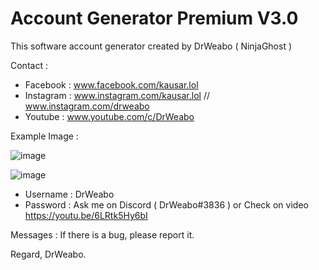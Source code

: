 # Account Generator Premium V3.0
This software account generator created by DrWeabo ( NinjaGhost ) 

Contact :

- Facebook : www.facebook.com/kausar.lol
- Instagram : www.instagram.com/kausar.lol // www.instagram.com/drweabo
- Youtube : www.youtube.com/c/DrWeabo

Example Image : 

![image](https://i.imgur.com/ki1SaHf.png)

![image](https://i.imgur.com/jDhKlcB.png)

- Username : DrWeabo
- Password : Ask me on Discord ( DrWeabo#3836 ) or Check on video https://youtu.be/6LRtk5Hy6bI

Messages :
If there is a bug, please report it.

Regard,
DrWeabo.
